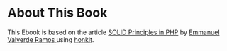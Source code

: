 # About This Book
This Ebook is based on the article [SOLID Principles in PHP](https://dev.to/evrtrabajo/solid-in-php-d8e) by [Emmanuel Valverde Ramos
](https://dev.to/evrtrabajo) using [honkit](https://honkit.netlify.app/).
